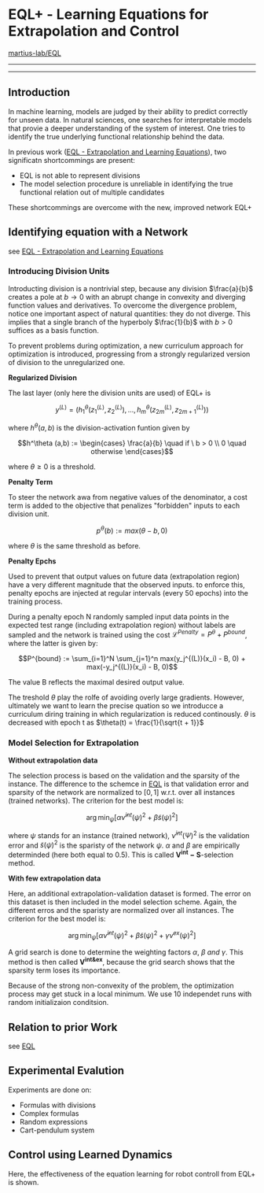 # EQL+ - Learning Equations for Extrapolation and Control

[martius-lab/EQL](https://github.com/martius-lab/EQL)

---

---

## Introduction

In machine learning, models are judged by their ability to predict correctly for unseen data. In natural sciences, one searches for interpretable models that provie a deeper understanding of the system of interest. One tries to identify the true underlying functional relationship behind the data. 

In previous work ([EQL - Extrapolation and Learning Equations](https://www.notion.so/chancellorjcap/EQL-Extrapolation-and-Learning-Equations-f64adca30a324bd1ab298cbdc2b6f53a)), two significatn shortcommings are present: 

- EQL is not able to represent divisions
- The model selection procedure is unreliable in identifying the true functional relation out of multiple candidates

These shortcommings are overcome with the new, improved network EQL+

## Identifying equation with a Network

see [EQL - Extrapolation and Learning Equations](https://www.notion.so/chancellorjcap/EQL-Extrapolation-and-Learning-Equations-f64adca30a324bd1ab298cbdc2b6f53a)

### Introducing Division Units

Introducting division is a nontrivial step, because any division $\frac{a}{b}$ creates a pole at $b → 0$ with an abrupt change in convexity and diverging function values and derivatives. To overcome the divergence problem, notice one important aspect of natural quantities: they do not diverge. This implies that a single branch of the hyperboly $\frac{1}{b}$ with $b > 0$ suffices as a basis function. 

To prevent problems during optimization, a new curriculum approach for optimization is introduced, progressing from a strongly regularized version of division to the unregularized one. 

**Regularized Division**

The last layer (only here the division units are used) of EQL+ is 

$$y^{(L)} = \Big ( h_1^\theta(z_1^{(L)}, z_2^{(L)} ), ...,h_m^\theta(z_{2m}^{(L)} , z_{2m+1}^{(L)} ) \Big) $$

where $h^\theta (a,b)$ is the division-activation funtion given by

$$h^\theta (a,b) := \begin{cases} \frac{a}{b} \quad if \ b > 0 \\ 0 \quad otherwise \end{cases}$$

where $\theta \ge 0$ is a threshold. 

**Penalty Term**

To steer the network awa from negative values of the denominator, a cost term is added to the objective that penalizes "forbidden" inputs to each division unit. 

$$p^\theta(b) := max(\theta - b, 0)$$

where $\theta$ is the same threshold as before. 

**Penalty Epchs**

Used to prevent that output values on future data (extrapolation region) have a very different magnitude that the observed inputs. to enforce this, penalty epochs are injected at regular intervals (every 50 epochs) into the training process. 

During a penalty epoch N randomly sampled input data points in the expected test range (including extrapolation region) without labels are sampled and the network is trained using the cost $\mathcal L^{Penalty} = P^\theta + P^{bound}$, where the latter is given by:
 

$$P^{bound} := \sum_{i=1}^N \sum_{j=1}^n max(y_j^{(L)}(x_i) - B, 0) + max(-y_j^{(L)}(x_i) - B, 0)$$

The value B reflects the maximal desired output value. 

The treshold $\theta$ play the rolfe of avoiding overly large gradients. However, ultimately we want to learn the precise quation so we introducce a curriculum diring training in which regularization is reduced continously. $\theta$ is decreased with epoch t as $\theta(t) = \frac{1}{\sqrt{t + 1}}$ 

### Model Selection for Extrapolation

**Without extrapolation data**

The selection process is based on the validation and the sparsity of the instance. The difference to the schemce in [EQL](https://www.notion.so/chancellorjcap/EQL-Extrapolation-and-Learning-Equations-f64adca30a324bd1ab298cbdc2b6f53a) is that validation error and sparsity of the network are normalized to $[0, 1]$ w.r.t. over all instances (trained networks). The criterion for the best model is:

$$\arg\min_{\psi} [ \alpha \tilde \nu^{int}(\psi)^2 + \beta \tilde s(\psi)^2]$$

where $\psi$ stands for an instance (trained network), $\tilde \nu^{int}(\Psi)^2$ is the validation error and $\tilde s(\psi)^2$ is the sparisty of the network $\psi$. $\alpha$ and $\beta$ are empirically determinded (here both equal to 0.5). This is called $\mathbf{V^{int}-S}$-selection method.

**With few extrapolation data**

Here, an additional extrapolation-validation dataset is formed. The error on this dataset is then included in the model selection scheme. Again, the different erros and the sparisty are normalized over all instances. The criterion for the best model is:

$$\arg\min_{\psi} [ \alpha \tilde \nu^{int}(\psi)^2 + \beta \tilde s(\psi)^2 + \gamma \tilde \nu^{ex}(\psi)^2]$$

A grid search is done to determine the weighting factors $\alpha,\ \beta \ and \ \gamma$. This method is then called $\mathbf{V^{int\&ex}}$, because the grid search shows that the sparsity term loses its importance. 

Because of the strong non-convexity of the problem, the optimization process may get stuck in a local minimum. We use 10 independet runs with random initializaion conditsion. 

## Relation to prior Work

see [EQL](https://www.notion.so/chancellorjcap/EQL-Extrapolation-and-Learning-Equations-f64adca30a324bd1ab298cbdc2b6f53a)

## Experimental Evalution

Experiments are done on:

- Formulas with divisions
- Complex formulas
- Random expressions
- Cart-pendulum system

## Control using Learned Dynamics

Here, the effectiveness of the equation learning for robot controll from EQL+ is shown.